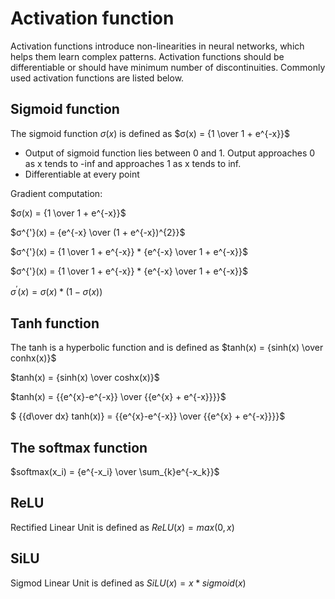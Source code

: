 # Activation function
Activation functions introduce non-linearities in neural networks, which helps them learn complex patterns. Activation functions should be differentiable or should have minimum number of discontinuities. Commonly used activation functions are listed below. 

## Sigmoid function
The sigmoid function $σ(x)$ is defined as $σ(x) = {1 \over 1 + e^{-x}}$

* Output of sigmoid function lies between 0 and 1. Output approaches 0 as x tends to -inf and approaches 1 as x tends to inf.
* Differentiable at every point

Gradient computation:

$σ(x) = {1 \over 1 + e^{-x}}$

$σ^{'}(x) = {e^{-x} \over (1 + e^{-x})^{2}}$

$σ^{'}(x) = {1 \over 1 + e^{-x}} * {e^{-x} \over 1 + e^{-x}}$

$σ^{'}(x) = {1 \over 1 + e^{-x}} * {e^{-x} \over 1 + e^{-x}}$

$σ^{'}(x) = σ(x) * ( 1 - σ(x))$

## Tanh function
The tanh is a hyperbolic function and is defined as $tanh(x) = {sinh(x) \over conhx(x)}$

$tanh(x) = {sinh(x) \over coshx(x)}$

$tanh(x) = {{e^{x}-e^{-x}} \over {{e^{x} + e^{-x}}}}$

$ {{d\over dx} tanh(x)} = {{e^{x}-e^{-x}} \over {{e^{x} + e^{-x}}}}$


## The softmax function
$softmax(x_i) = {e^{-x_i} \over \sum_{k}e^{-x_k}}$

## ReLU

Rectified Linear Unit is defined as $ReLU(x) = max(0, x)$

## SiLU
Sigmod Linear Unit is defined as $SiLU(x) = x * sigmoid(x)$